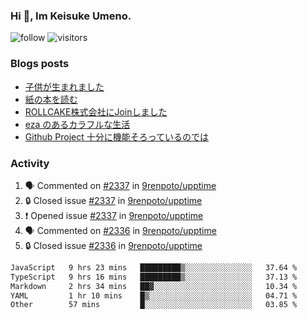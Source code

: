 ### Hi 👋, Im Keisuke Umeno.

<!--
**9renpoto/9renpoto** is a ✨ _special_ ✨ repository because its `README.md` (this file) appears on your GitHub profile.

Here are some ideas to get you started:

- 🔭 I’m currently working on ...
- 🌱 I’m currently learning ...
- 👯 I’m looking to collaborate on ...
- 🤔 I’m looking for help with ...
- 💬 Ask me about ...
- 📫 How to reach me: ...
- 😄 Pronouns: ...
- ⚡ Fun fact: ...
-->

![follow](https://img.shields.io/github/followers/9renpoto?label=Follow&style=social)
![visitors](https://komarev.com/ghpvc/?username=9renpoto&label=Profile%20views&color=0e75b6&style=flat)

### Blogs posts

<!-- BLOG-POST-LIST:START -->
- [子供が生まれました](https://9renpoto.win/entry/2024/04/18/hello-world)
- [紙の本を読む](https://9renpoto.win/entry/2024/02/25/reading-papar-book)
- [ROLLCAKE株式会社にJoinしました](https://9renpoto.win/entry/2024/02/11/join)
- [eza のあるカラフルな生活](https://9renpoto.win/entry/2024/02/01/eza)
- [Github Project 十分に機能そろっているのでは](https://9renpoto.win/entry/2024/01/14/gh-projects)
<!-- BLOG-POST-LIST:END -->

### Activity

<!--START_SECTION:activity-->
1. 🗣 Commented on [#2337](https://github.com/9renpoto/upptime/issues/2337#issuecomment-2118621408) in [9renpoto/upptime](https://github.com/9renpoto/upptime)
2. 🔒 Closed issue [#2337](https://github.com/9renpoto/upptime/issues/2337) in [9renpoto/upptime](https://github.com/9renpoto/upptime)
3. ❗ Opened issue [#2337](https://github.com/9renpoto/upptime/issues/2337) in [9renpoto/upptime](https://github.com/9renpoto/upptime)
4. 🗣 Commented on [#2336](https://github.com/9renpoto/upptime/issues/2336#issuecomment-2118138986) in [9renpoto/upptime](https://github.com/9renpoto/upptime)
5. 🔒 Closed issue [#2336](https://github.com/9renpoto/upptime/issues/2336) in [9renpoto/upptime](https://github.com/9renpoto/upptime)
<!--END_SECTION:activity-->

<!--START_SECTION:waka-->

```txt
JavaScript   9 hrs 23 mins   █████████▒░░░░░░░░░░░░░░░   37.64 %
TypeScript   9 hrs 16 mins   █████████▒░░░░░░░░░░░░░░░   37.13 %
Markdown     2 hrs 34 mins   ██▓░░░░░░░░░░░░░░░░░░░░░░   10.34 %
YAML         1 hr 10 mins    █▒░░░░░░░░░░░░░░░░░░░░░░░   04.71 %
Other        57 mins         █░░░░░░░░░░░░░░░░░░░░░░░░   03.85 %
```

<!--END_SECTION:waka-->
